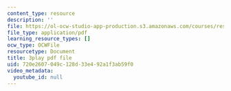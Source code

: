 ```yaml
---
content_type: resource
description: ''
file: https://ol-ocw-studio-app-production.s3.amazonaws.com/courses/res-9-003-brains-minds-and-machines-summer-course-summer-2015/720e2607049c128d33e492a1f3ab59f0_TjrRSOHQACw.pdf
file_type: application/pdf
learning_resource_types: []
ocw_type: OCWFile
resourcetype: Document
title: 3play pdf file
uid: 720e2607-049c-128d-33e4-92a1f3ab59f0
video_metadata:
  youtube_id: null
---
```

